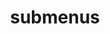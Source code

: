 ---
layout: page
title: submenus
nav: true
nav_order: 4
dropdown: true
children: 
    - title: publications
      permalink: /publications/
    - title: divider
    - title: projects

---